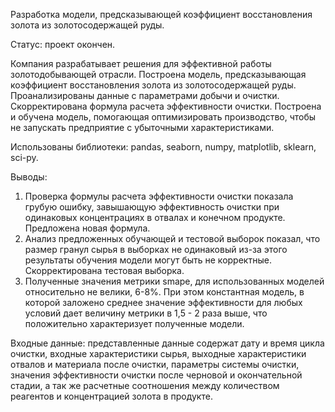 Разработка модели, предсказывающей коэффициент восстановления золота из золотосодержащей руды.

Статус: проект окончен.

Компания разрабатывает решения для эффективной работы золотодобывающей отрасли. Построена модель, предсказывающая коэффициент восстановления золота из золотосодержащей руды. Проанализированы данные с параметрами добычи и очистки. Скорректирована формула расчета эффективности очистки. Построена и обучена модель, помогающая оптимизировать производство, чтобы не запускать предприятие с убыточными характеристиками.

Использованы библиотеки: pandas, seaborn, numpy, matplotlib, sklearn, sci-py.

Выводы:
1. Проверка формулы расчета эффективности очистки показала грубую ошибку, завышающую эффективность очистки при одинаковых концентрациях в отвалах и конечном продукте. Предложена новая формула.
2. Анализ предложенных обучающей и тестовой выборок показал, что размер гранул сырья в выборках не одинаковый из-за этого результаты обучения модели могут быть не корректные. Скорректирована тестовая выборка.
3. Полученные значения метрики smape, для использованных моделей относительно не велики, 6-8%. При этом константная модель, в которой заложено среднее значение эффективности для любых условий дает величину метрики в 1,5 - 2 раза выше, что положительно характеризует полученные модели.

Входные данные: представленные данные содержат дату и время цикла очистки, входные характеристики сырья, выходные характеристики отвалов и материала после очистки, параметры системы очистки, значения эффективности очистки после черновой и окончательной стадии, а так же расчетные соотношения между количеством реагентов и концентрацией золота в продукте.
